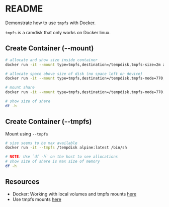 # README

Demonstrate how to use `tmpfs` with Docker.  

`tmpfs` is a ramdisk that only works on Docker linux.     

## Create Container (--mount)

```sh
# allocate and show size inside container
docker run -it --mount type=tmpfs,destination=/tempdisk,tmpfs-size=2m alpine:latest /bin/df -h /tempdisk
```

```sh
# allocate space above size of disk (no space left on device)
docker run -it --mount type=tmpfs,destination=/tempdisk,tmpfs-mode=770,tmpfs-size=4m alpine:latest /usr/bin/fallocate -l 5M /tempdisk/my.test
```

```sh
# mount share 
docker run -it --mount type=tmpfs,destination=/tempdisk,tmpfs-mode=770,tmpfs-size=4m alpine:latest /bin/sh

# show size of share 
df -h
```

## Create Container (--tmpfs)

Mount using `--tmpfs`

```sh
# size seems to be max available
docker run -it --tmpfs /tempdisk alpine:latest /bin/sh

# NOTE: Use `df -h` on the host to see allocations
# show size of share is max size of memory
df -h
```

## Resources

* Docker: Working with local volumes and tmpfs mounts [here](https://fabianlee.org/2020/01/24/docker-working-with-local-volumes-and-tmpfs-mounts/)
* Use tmpfs mounts [here](https://docs.docker.com/storage/tmpfs/)

